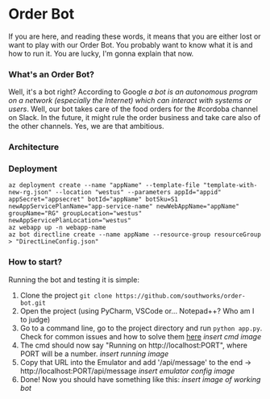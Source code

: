 # Order Bot
If you are here, and reading these words, it means that you are either lost or want to play with our Order Bot. You probably want to know what it is and how to run it. You are lucky, I'm gonna explain that now.

### What's an Order Bot?

Well, it's a bot right? According to Google _a bot is an autonomous program on a network (especially the Internet) which can interact with systems or users_. Well, our bot takes care of the food orders for the #cordoba channel on Slack. In the future, it might rule the order business and take care also of the other channels. Yes, we are that ambitious.


### Architecture

### Deployment
```
az deployment create --name "appName" --template-file "template-with-new-rg.json" --location "westus" --parameters appId="appid" appSecret="appsecret" botId="appName" botSku=S1 newAppServicePlanName="app-service-name" newWebAppName="appName" groupName="RG" groupLocation="westus" newAppServicePlanLocation="westus"
az webapp up -n webapp-name
az bot directline create --name appName --resource-group resourceGroup > "DirectLineConfig.json"
```

### How to start?
Running the bot and testing it is simple:

1. Clone the project `git clone https://github.com/southworks/order-bot.git` 
2. Open the project (using PyCharm, VSCode or... Notepad++? Who am I to judge)
3. Go to a command line, go to the project directory and run `python app.py`. Check for common issues and how to solve them [here]()
*insert cmd image*
4. The cmd should now say "Running on http://localhost:PORT", where PORT will be a number.
*insert running image*
5. Copy that URL into the Emulator and add '/api/message' to the end ->  http://localhost:PORT/api/message 
*insert emulator config image*
6. Done! Now you should have something like this:
*insert image of working bot*

